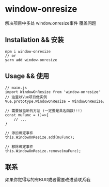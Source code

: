 # window-onresize

解决项目中多处 window.onresize事件 覆盖问题

## Installation && 安装

```
npm i window-onresize
// or
yarn add window-onresize
```

## Usage && 使用

```
// main.js
import WindowOnResize from 'window-onresize'
// 这里以Vue项目做实例
Vue.prototype.WindowOnResize = WindowOnResize;

// 需要被监听的方法 (一定要是具名函数!!!)
const muFunc = ()=>{
    // ...
}

// 添加绑定事件
this.WindowOnResize.add(muFunc);

// 移除绑定事件
this.WindowOnResize.remove(muFunc);
```

## 联系
如果你觉得写的有BUG或者需要改进请联系我